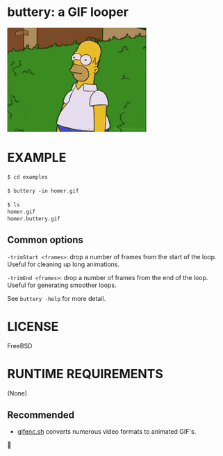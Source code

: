 # buttery: a GIF looper

![examples/homer.buttery.gif](examples/homer.buttery.gif)

# EXAMPLE

```console
$ cd examples

$ buttery -in homer.gif

$ ls
homer.gif
homer.buttery.gif
```

## Common options

`-trimStart <frames>`: drop a number of frames from the start of the loop. Useful for cleaning up long animations.

`-trimEnd <frames>`: drop a number of frames from the end of the loop. Useful for generating smoother loops.

See `buttery -help` for more detail.

# LICENSE

FreeBSD

# RUNTIME REQUIREMENTS

(None)

## Recommended

* [gifenc.sh](https://github.com/thevangelist/FFMPEG-gif-script-for-bash) converts numerous video formats to animated GIF's.

🧈

